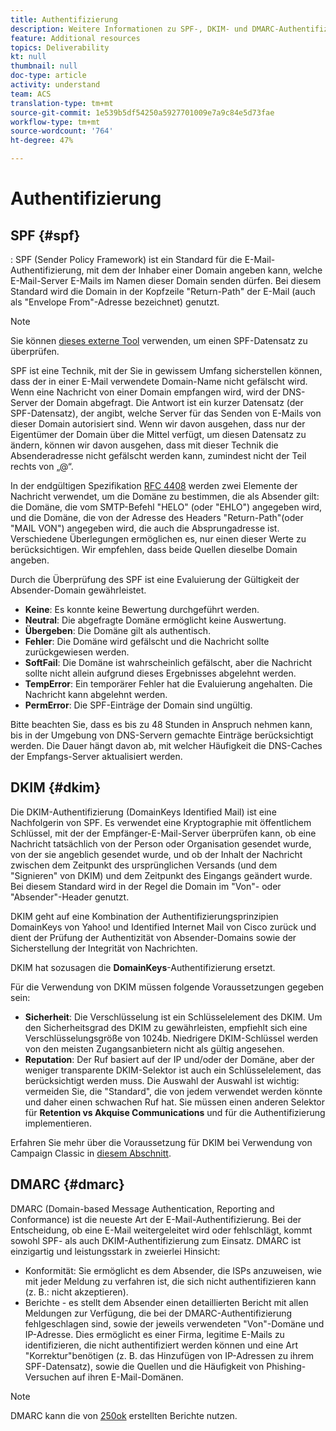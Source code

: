 ```yaml
---
title: Authentifizierung
description: Weitere Informationen zu SPF-, DKIM- und DMARC-Authentifizierungsmethoden.
feature: Additional resources
topics: Deliverability
kt: null
thumbnail: null
doc-type: article
activity: understand
team: ACS
translation-type: tm+mt
source-git-commit: 1e539b5df54250a5927701009e7a9c84e5d73fae
workflow-type: tm+mt
source-wordcount: '764'
ht-degree: 47%

---
```



# Authentifizierung

## SPF {#spf}

: SPF (Sender Policy Framework) ist ein Standard für die E-Mail-Authentifizierung, mit dem der Inhaber einer Domain angeben kann, welche E-Mail-Server E-Mails im Namen dieser Domain senden dürfen. Bei diesem Standard wird die Domain in der Kopfzeile &quot;Return-Path&quot; der E-Mail (auch als &quot;Envelope From&quot;-Adresse bezeichnet) genutzt.

>[!NOTE]
>
>Sie können [dieses externe Tool](https://www.kitterman.com/spf/validate.html) verwenden, um einen SPF-Datensatz zu überprüfen.

SPF ist eine Technik, mit der Sie in gewissem Umfang sicherstellen können, dass der in einer E-Mail verwendete Domain-Name nicht gefälscht wird. Wenn eine Nachricht von einer Domain empfangen wird, wird der DNS-Server der Domain abgefragt. Die Antwort ist ein kurzer Datensatz (der SPF-Datensatz), der angibt, welche Server für das Senden von E-Mails von dieser Domain autorisiert sind. Wenn wir davon ausgehen, dass nur der Eigentümer der Domain über die Mittel verfügt, um diesen Datensatz zu ändern, können wir davon ausgehen, dass mit dieser Technik die Absenderadresse nicht gefälscht werden kann, zumindest nicht der Teil rechts von „@“.

In der endgültigen Spezifikation [RFC 4408](https://www.rfc-editor.org/info/rfc4408) werden zwei Elemente der Nachricht verwendet, um die Domäne zu bestimmen, die als Absender gilt: die Domäne, die vom SMTP-Befehl &quot;HELO&quot; (oder &quot;EHLO&quot;) angegeben wird, und die Domäne, die von der Adresse des Headers &quot;Return-Path&quot;(oder &quot;MAIL VON&quot;) angegeben wird, die auch die Absprungadresse ist. Verschiedene Überlegungen ermöglichen es, nur einen dieser Werte zu berücksichtigen. Wir empfehlen, dass beide Quellen dieselbe Domain angeben.

Durch die Überprüfung des SPF ist eine Evaluierung der Gültigkeit der Absender-Domain gewährleistet.

* **Keine**: Es konnte keine Bewertung durchgeführt werden.
* **Neutral**: Die abgefragte Domäne ermöglicht keine Auswertung.
* **Übergeben**: Die Domäne gilt als authentisch.
* **Fehler**: Die Domäne wird gefälscht und die Nachricht sollte zurückgewiesen werden.
* **SoftFail**: Die Domäne ist wahrscheinlich gefälscht, aber die Nachricht sollte nicht allein aufgrund dieses Ergebnisses abgelehnt werden.
* **TempError**: Ein temporärer Fehler hat die Evaluierung angehalten. Die Nachricht kann abgelehnt werden.
* **PermError**: Die SPF-Einträge der Domain sind ungültig.

Bitte beachten Sie, dass es bis zu 48 Stunden in Anspruch nehmen kann, bis in der Umgebung von DNS-Servern gemachte Einträge berücksichtigt werden. Die Dauer hängt davon ab, mit welcher Häufigkeit die DNS-Caches der Empfangs-Server aktualisiert werden.

## DKIM {#dkim}

Die DKIM-Authentifizierung (DomainKeys Identified Mail) ist eine Nachfolgerin von SPF. Es verwendet eine Kryptographie mit öffentlichem Schlüssel, mit der der Empfänger-E-Mail-Server überprüfen kann, ob eine Nachricht tatsächlich von der Person oder Organisation gesendet wurde, von der sie angeblich gesendet wurde, und ob der Inhalt der Nachricht zwischen dem Zeitpunkt des ursprünglichen Versands (und dem &quot;Signieren&quot; von DKIM) und dem Zeitpunkt des Eingangs geändert wurde. Bei diesem Standard wird in der Regel die Domain im &quot;Von&quot;- oder &quot;Absender&quot;-Header genutzt.

DKIM geht auf eine Kombination der Authentifizierungsprinzipien DomainKeys von Yahoo! und Identified Internet Mail von Cisco zurück und dient der Prüfung der Authentizität von Absender-Domains sowie der Sicherstellung der Integrität von Nachrichten.

DKIM hat sozusagen die **DomainKeys**-Authentifizierung ersetzt.

Für die Verwendung von DKIM müssen folgende Voraussetzungen gegeben sein:

* **Sicherheit**: Die Verschlüsselung ist ein Schlüsselelement des DKIM. Um den Sicherheitsgrad des DKIM zu gewährleisten, empfiehlt sich eine Verschlüsselungsgröße von 1024b. Niedrigere DKIM-Schlüssel werden von den meisten Zugangsanbietern nicht als gültig angesehen.
* **Reputation**: Der Ruf basiert auf der IP und/oder der Domäne, aber der weniger transparente DKIM-Selektor ist auch ein Schlüsselelement, das berücksichtigt werden muss. Die Auswahl der Auswahl ist wichtig: vermeiden Sie, die &quot;Standard&quot;, die von jedem verwendet werden könnte und daher einen schwachen Ruf hat. Sie müssen einen anderen Selektor für **Retention vs Akquise Communications** und für die Authentifizierung implementieren.

Erfahren Sie mehr über die Voraussetzung für DKIM bei Verwendung von Campaign Classic in [diesem Abschnitt](/help/additional-resources/acc-technical-recommendations.md#dkim-acc).

## DMARC {#dmarc}

DMARC (Domain-based Message Authentication, Reporting and Conformance) ist die neueste Art der E-Mail-Authentifizierung. Bei der Entscheidung, ob eine E-Mail weitergeleitet wird oder fehlschlägt, kommt sowohl SPF- als auch DKIM-Authentifizierung zum Einsatz. DMARC ist einzigartig und leistungsstark in zweierlei Hinsicht:

* Konformität: Sie ermöglicht es dem Absender, die ISPs anzuweisen, wie mit jeder Meldung zu verfahren ist, die sich nicht authentifizieren kann (z. B.: nicht akzeptieren).
* Berichte - es stellt dem Absender einen detaillierten Bericht mit allen Meldungen zur Verfügung, die bei der DMARC-Authentifizierung fehlgeschlagen sind, sowie der jeweils verwendeten &quot;Von&quot;-Domäne und IP-Adresse. Dies ermöglicht es einer Firma, legitime E-Mails zu identifizieren, die nicht authentifiziert werden können und eine Art &quot;Korrektur&quot;benötigen (z. B. das Hinzufügen von IP-Adressen zu ihrem SPF-Datensatz), sowie die Quellen und die Häufigkeit von Phishing-Versuchen auf ihren E-Mail-Domänen.

>[!NOTE]
>
>DMARC kann die von [250ok](https://250ok.com/) erstellten Berichte nutzen.
